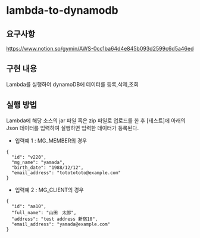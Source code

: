 # lambda-to-dynamodb

## 요구사항
https://www.notion.so/gymin/AWS-0cc1ba64d4e845b093d2599c6d5a46ed

## 구현 내용
Lambda를 실행하여 dynamoDB에 데이터를 등록,삭제,조회

## 실행 방법
Lambda에 해당 소스의 jar 파일  혹은 zip 파일로 업로드를 한 후
[테스트]에 아래의 Json 데이터를 입력하여 실행하면 입력한 데이터가 등록된다.

* 입력예 1 : MG_MEMBER의 경우
```
{
  "id": "v220",
  "mg_name": "yamada",
  "birth_date": "1988/12/12",
  "email_address": "tototototo@example.com"
}
```

* 입력예 2 : MG_CLIENT의 경우
```
{
  "id": "aa10",
  "full_name": "山田　太郎",
  "address": "test address 新宿10",
  "email_address": "yamada@example.com"
}
```
